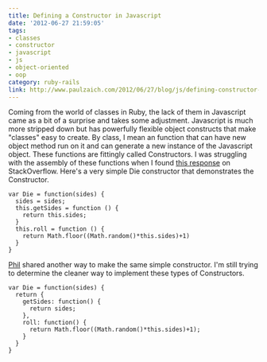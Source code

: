 ```yaml
---
title: Defining a Constructor in Javascript
date: '2012-06-27 21:59:05'
tags:
- classes
- constructor
- javascript
- js
- object-oriented
- oop
category: ruby-rails
link: http://www.paulzaich.com/2012/06/27/blog/js/defining-constructor-javascript/
---
```


Coming from the world of classes in Ruby, the lack of them in Javascript came as a bit of a surprise and takes some adjustment. Javascript is much more stripped down but has powerfully flexible object constructs that make "classes" easy to create. By class, I mean an function that can have new object method run on it and can generate a new instance of the Javascript object. These functions are fittingly called Constructors. I was struggling with the assembly of these functions when I found
[this response](http://stackoverflow.com/questions/1114024/constructors-in-javascript-objects) on StackOverflow. Here's a very simple Die constructor that demonstrates the Constructor.


    var Die = function(sides) {
      sides = sides;
      this.getSides = function () {
        return this.sides;
      }
      this.roll = function () {
        return Math.floor((Math.random()*this.sides)+1)
      }
    }


[Phil](http://philaquilina.tumblr.com/) shared another way to make the same simple constructor. I'm still trying to determine the cleaner way to implement these types of Constructors.


    var Die = function(sides) {
      return {
        getSides: function() {
          return sides;
        },
        roll: function() {
          return Math.floor((Math.random()*this.sides)+1);
        }
      }
    }

